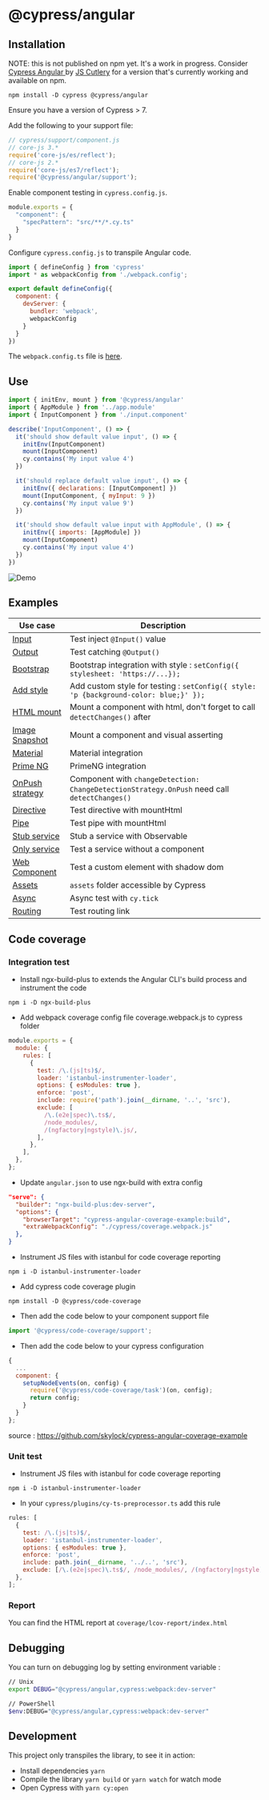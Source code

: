 # @cypress/angular

## Installation

NOTE: this is not published on npm yet. It's a work in progress. Consider [Cypress Angular
](https://github.com/jscutlery/test-utils/tree/main/packages/cypress-angular) by [JS Cutlery](https://github.com/jscutlery) for a version that's currently working and available on npm.

```shell
npm install -D cypress @cypress/angular
```

Ensure you have a version of Cypress > 7. 

Add the following to your support file:

```js
// cypress/support/component.js
// core-js 3.*
require('core-js/es/reflect');
// core-js 2.*
require('core-js/es7/reflect');
require('@cypress/angular/support');
```

Enable component testing in `cypress.config.js`.

```js
module.exports = {
  "component": {
    "specPattern": "src/**/*.cy.ts"
  }
}
```

Configure `cypress.config.js` to transpile Angular code.

```javascript
import { defineConfig } from 'cypress'
import * as webpackConfig from './webpack.config';

export default defineConfig({
  component: {
    devServer: {
      bundler: 'webpack',
      webpackConfig
    }
  }
})

```

The `webpack.config.ts` file is [here](cypress/plugins/webpack.config.ts).

## Use

```js
import { initEnv, mount } from '@cypress/angular'
import { AppModule } from '../app.module'
import { InputComponent } from './input.component'

describe('InputComponent', () => {
  it('should show default value input', () => {
    initEnv(InputComponent)
    mount(InputComponent)
    cy.contains('My input value 4')
  })

  it('should replace default value input', () => {
    initEnv({ declarations: [InputComponent] })
    mount(InputComponent, { myInput: 9 })
    cy.contains('My input value 9')
  })

  it('should show default value input with AppModule', () => {
    initEnv({ imports: [AppModule] })
    mount(InputComponent)
    cy.contains('My input value 4')
  })
})

```

![Demo](images/demo.png)

## Examples

| Use case                                             | Description                                                                                  |
| ---------------------------------------------------- | -------------------------------------------------------------------------------------------- |
| [Input](src/app/input)                               | Test inject `@Input()` value                                                                 |
| [Output](src/app/output-subscribe)                   | Test catching `@Output()`                                                                    |
| [Bootstrap](src/app/bootstrap-button)                | Bootstrap integration with style : `setConfig({ stylesheet: 'https://...});`                 |
| [Add style](src/app/add-style)                       | Add custom style for testing : `setConfig({ style: 'p {background-color: blue;}' });`        |
| [HTML mount](src/app/html-mount)                     | Mount a component with html, don't forget to call `detectChanges()` after                    |
| [Image Snapshot](src/app/image-snapshot)             | Mount a component and visual asserting                                                       |
| [Material](src/app/material-button)                  | Material integration                                                                         |
| [Prime NG](src/app/primeng-button)                   | PrimeNG integration                                                                          |
| [OnPush strategy](src/app/on-push-strat)             | Component with `changeDetection: ChangeDetectionStrategy.OnPush` need call `detectChanges()` |
| [Directive](src/app/directives/highlight)            | Test directive with mountHtml                                                                |
| [Pipe](src/app/pipes/capitalize)                     | Test pipe with mountHtml                                                                     |
| [Stub service](src/app/service-stub)                 | Stub a service with Observable                                                               |
| [Only service](src/app/my-values.service.cy-spec.ts) | Test a service without a component                                                           |
| [Web Component](src/app/use-custom-element)          | Test a custom element with shadow dom                                                        |
| [Assets](src/app/assets-image)                       | `assets` folder accessible by Cypress                                                        |
| [Async](src/app/timeout)                             | Async test with `cy.tick`                                                                    |
| [Routing](src/app/routing)                           | Test routing link                                                                            |

## Code coverage

### Integration test

- Install ngx-build-plus to extends the Angular CLI's build process and instrument the code

`npm i -D ngx-build-plus`

- Add webpack coverage config file coverage.webpack.js to cypress folder

```javascript
module.exports = {
  module: {
    rules: [
      {
        test: /\.(js|ts)$/,
        loader: 'istanbul-instrumenter-loader',
        options: { esModules: true },
        enforce: 'post',
        include: require('path').join(__dirname, '..', 'src'),
        exclude: [
          /\.(e2e|spec)\.ts$/,
          /node_modules/,
          /(ngfactory|ngstyle)\.js/,
        ],
      },
    ],
  },
};
```

- Update `angular.json` to use ngx-build with extra config

```json
"serve": {
  "builder": "ngx-build-plus:dev-server",
  "options": {
    "browserTarget": "cypress-angular-coverage-example:build",
    "extraWebpackConfig": "./cypress/coverage.webpack.js"
  },
}
```

- Instrument JS files with istanbul for code coverage reporting

`npm i -D istanbul-instrumenter-loader`

- Add cypress code coverage plugin

`npm install -D @cypress/code-coverage`

- Then add the code below to your component support file

```javascript
import '@cypress/code-coverage/support';
```
- Then add the code below to your cypress configuration
```js
{
  ...
  component: {
    setupNodeEvents(on, config) {
      require('@cypress/code-coverage/task')(on, config);
      return config;
    }
  }
};
```

source : <https://github.com/skylock/cypress-angular-coverage-example>

### Unit test

- Instrument JS files with istanbul for code coverage reporting

`npm i -D istanbul-instrumenter-loader`

- In your `cypress/plugins/cy-ts-preprocessor.ts` add this rule

```javascript
rules: [
  {
    test: /\.(js|ts)$/,
    loader: 'istanbul-instrumenter-loader',
    options: { esModules: true },
    enforce: 'post',
    include: path.join(__dirname, '../..', 'src'),
    exclude: [/\.(e2e|spec)\.ts$/, /node_modules/, /(ngfactory|ngstyle)\.js/],
  },
];
```

### Report

You can find the HTML report at `coverage/lcov-report/index.html`

## Debugging

You can turn on debugging log by setting environment variable :

```bash
// Unix
export DEBUG="@cypress/angular,cypress:webpack:dev-server"

// PowerShell
$env:DEBUG="@cypress/angular,cypress:webpack:dev-server"
```

## Development

This project only transpiles the library, to see it in action:

- Install dependencies `yarn`
- Compile the library `yarn build` or `yarn watch` for watch mode
- Open Cypress with `yarn cy:open`
